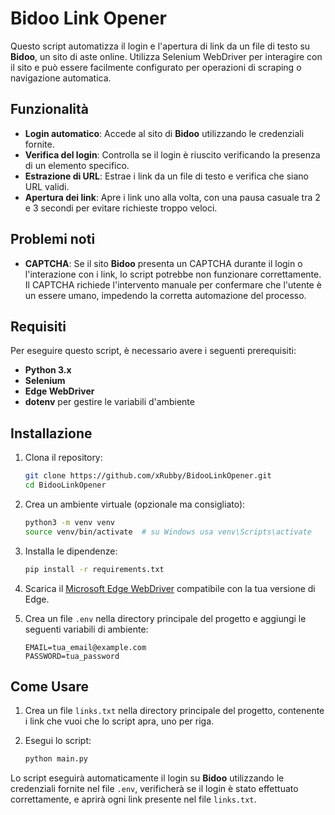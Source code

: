# Bidoo Link Opener

Questo script automatizza il login e l'apertura di link da un file di testo su **Bidoo**, un sito di aste online. Utilizza Selenium WebDriver per interagire con il sito e può essere facilmente configurato per operazioni di scraping o navigazione automatica.

## Funzionalità

- **Login automatico**: Accede al sito di **Bidoo** utilizzando le credenziali fornite.
- **Verifica del login**: Controlla se il login è riuscito verificando la presenza di un elemento specifico.
- **Estrazione di URL**: Estrae i link da un file di testo e verifica che siano URL validi.
- **Apertura dei link**: Apre i link uno alla volta, con una pausa casuale tra 2 e 3 secondi per evitare richieste troppo veloci.

## Problemi noti

- **CAPTCHA**: Se il sito **Bidoo** presenta un CAPTCHA durante il login o l'interazione con i link, lo script potrebbe non funzionare correttamente. Il CAPTCHA richiede l'intervento manuale per confermare che l'utente è un essere umano, impedendo la corretta automazione del processo.

## Requisiti

Per eseguire questo script, è necessario avere i seguenti prerequisiti:

- **Python 3.x**
- **Selenium**
- **Edge WebDriver**
- **dotenv** per gestire le variabili d'ambiente

## Installazione

1. Clona il repository:

    ```bash
    git clone https://github.com/xRubby/BidooLinkOpener.git
    cd BidooLinkOpener
    ```

2. Crea un ambiente virtuale (opzionale ma consigliato):

    ```bash
    python3 -m venv venv
    source venv/bin/activate  # su Windows usa venv\Scripts\activate
    ```

3. Installa le dipendenze:

    ```bash
    pip install -r requirements.txt
    ```

4. Scarica il [Microsoft Edge WebDriver](https://developer.microsoft.com/en-us/microsoft-edge/tools/webdriver/) compatibile con la tua versione di Edge.

5. Crea un file `.env` nella directory principale del progetto e aggiungi le seguenti variabili di ambiente:

    ```
    EMAIL=tua_email@example.com
    PASSWORD=tua_password
    ```

## Come Usare

1. Crea un file `links.txt` nella directory principale del progetto, contenente i link che vuoi che lo script apra, uno per riga.
2. Esegui lo script:

    ```bash
    python main.py
    ```

Lo script eseguirà automaticamente il login su **Bidoo** utilizzando le credenziali fornite nel file `.env`, verificherà se il login è stato effettuato correttamente, e aprirà ogni link presente nel file `links.txt`.
